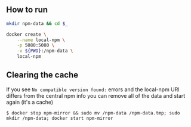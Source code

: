 How to run
----------
```bash
mkdir npm-data && cd $_

docker create \
	--name local-npm \
	-p 5080:5080 \
	-v ${PWD}:/npm-data \
	local-npm
```

Clearing the cache
------------------

If you see `No compatible version found:` errors and the local-npm URI differs from the central npm info you can remove all of the data and start again (it's a cache)

```
$ docker stop npm-mirror && sudo mv /npm-data /npm-data.tmp; sudo mkdir /npm-data; docker start npm-mirror
```
